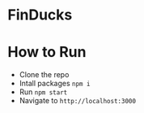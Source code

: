 # FinDucks
# How to Run
- Clone the repo
- Intall packages `npm i`
- Run `npm start`
- Navigate to `http://localhost:3000`